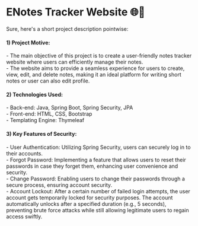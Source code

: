 # ENotes Tracker Website 🌐📝
Sure, here's a short project description pointwise:

<h4>1) Project Motive:</h4>
   - The main objective of this project is to create a user-friendly notes tracker website where users can efficiently manage their notes.</br>
   - The website aims to provide a seamless experience for users to create, view, edit, and delete notes, making it an ideal platform for writing short </br>
      notes or user can also edit profile.</br>

<h4>2) Technologies Used:</h4>
   - Back-end: Java, Spring Boot, Spring Security, JPA</br>
   - Front-end: HTML, CSS, Bootstrap</br>
   - Templating Engine: Thymeleaf</br>

<h4>3) Key Features of Security:</h4>
   - User Authentication: Utilizing Spring Security, users can securely log in to their accounts.</br>
   - Forgot Password: Implementing a feature that allows users to reset their passwords in case they forget them, enhancing user convenience and security.</br>
   - Change Password: Enabling users to change their passwords through a secure process, ensuring account security.</br>
   - Account Lockout: After a certain number of failed login attempts, the user account gets temporarily locked for security purposes. The account </br>
     automatically unlocks after a specified duration (e.g., 5 seconds), preventing brute force attacks while still allowing legitimate users to regain </br>
     access swiftly.
